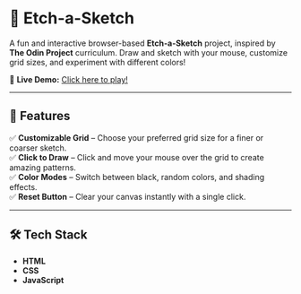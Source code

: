 # 🎨 Etch-a-Sketch

A fun and interactive browser-based **Etch-a-Sketch** project, inspired by **The Odin Project** curriculum. Draw and sketch with your mouse, customize grid sizes, and experiment with different colors!

🔗 **Live Demo:** [Click here to play!](https://robjinon.github.io/etch-a-sketch/)

---

## 🚀 Features

✅ **Customizable Grid** – Choose your preferred grid size for a finer or coarser sketch.  
✅ **Click to Draw** – Click and move your mouse over the grid to create amazing patterns.  
✅ **Color Modes** – Switch between black, random colors, and shading effects.  
✅ **Reset Button** – Clear your canvas instantly with a single click. 

---

## 🛠 Tech Stack

- **HTML**  
- **CSS** 
- **JavaScript** 
